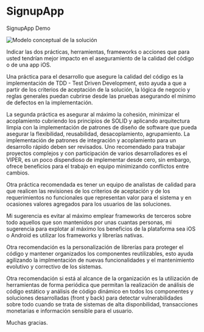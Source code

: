 # SignupApp
SignupApp Demo

![Modelo conceptual de la solución](https://github.com/americo677/SignupApp/edit/main/SignupApp.jpg)

Indicar las dos prácticas, herramientas, frameworks o acciones que para usted tendrían mejor impacto en el aseguramiento de la calidad del código o de una app iOS.

Una práctica para el desarrollo que asegure la calidad del código es la implementación de TDD - Test Driven Development, esto ayuda a que a partir de los criterios de aceptación de la solución, la lógica de negocio y reglas generales puedan cubrirse desde las pruebas asegurando el mínimo de defectos en la implementación.

La segunda práctica es asegurar al máximo la cohesión, minimizar el acoplamiento cubriendo los principios de SOLID y aplicando arquitectura limpia con la implementación de patrones de diseño de software que pueda asegurar la flexibilidad, reusabilidad, desacoplamiento, agrupamiento.  La implementación de patrones de integración y acoplamiento para un desarrollo rápido deben ser revisados.  Uno recomendado para trabajar proyectos complejos y con participación de varios desarrolladores es el VIPER, es un poco dispendioso de implementar desde cero, sin embargo, ofrece beneficios para el trabajo en equipo minimizando conflictos entre cambios.

Otra práctica recomendada es tener un equipo de analistas de calidad para que realicen las revisiones de los criterios de aceptación y de los requerimientos no funcionales que representan valor para el sistema y en ocasiones valores agregados para los usuarios de las soluciones.

Mi sugerencia es evitar al máximo emplear frameworks de terceros sobre todo aquellos que son mantenidos por unas cuantas personas, mi sugerencia para explotar al máximo los beneficios de la plataforma sea iOS o Android es utilizar los frameworks y librerías nativas.

Otra recomendación es la personalización de librerías para proteger el código y mantener organizados los componentes reutilizables, esto ayuda agilizando la implmentación de nuevas funcionalidades y el mantenimiento evolutivo y correctivo de los sistemas.

Otra recomendación si está al alcance de la organización es la utilización de herramientas de forma periódica que permitan la realización de análisis de código estático y análisis de código dinámico en todos los componentes y soluciones desarrolladas (front y back) para detectar vulnerabilidades sobre todo cuando se trata de sistemas de alta disponbilidad, transacciones monetarias e información sensible para el usuario.

Muchas gracias.
